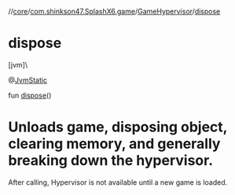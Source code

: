 //[core](../../../index.md)/[com.shinkson47.SplashX6.game](../index.md)/[GameHypervisor](index.md)/[dispose](dispose.md)

# dispose

[jvm]\

@[JvmStatic](https://kotlinlang.org/api/latest/jvm/stdlib/kotlin.jvm/-jvm-static/index.html)

fun [dispose](dispose.md)()

# Unloads game, disposing object, clearing memory, and generally breaking down the hypervisor.

After calling, Hypervisor is not available until a new game is loaded.
